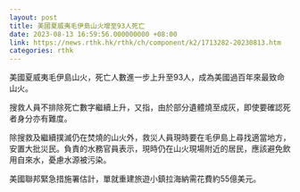 ```yaml
---
layout: post
title: 美國夏威夷毛伊島山火增至93人死亡
date: 2023-08-13 16:59:56.000000000 +08:00
link: https://news.rthk.hk/rthk/ch/component/k2/1713282-20230813.htm
categories: rthk
---
```


美國夏威夷毛伊島山火，死亡人數進一步上升至93人，成為美國過百年來最致命山火。

搜救人員不排除死亡數字繼續上升，又指，由於部分遺體燒至成灰，即使要確認死者身分亦有難度。

除搜救及繼續撲滅仍在焚燒的山火外，救災人員現時要在毛伊島上尋找適當地方，安置大批災民。負責的水務官員表示，現時仍在山火現場附近的居民，應該避免飲用自來水，憂慮水源被污染。

美國聯邦緊急措施署估計，單就重建旅遊小鎮拉海納需花費約55億美元。
